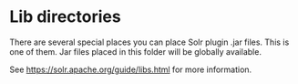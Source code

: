 Lib directories
===============

There are several special places you can place Solr plugin .jar files. This is one of them.
Jar files placed in this folder will be globally available.

See https://solr.apache.org/guide/libs.html for more information.